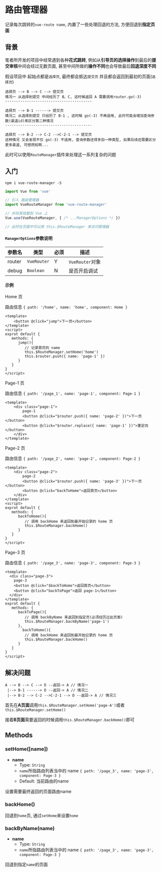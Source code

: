 # 路由管理器

记录每次跳转的`vue-route name`, 内置了一些处理回退的方法, 方便回退到**指定页面**

## 背景

笔者所开发的项目中经常遇到各种**花式跳转**, 例如从**引导页的选择操作**到最后的**提交审核**中间会经过无数页面, 甚至中间所做的**操作不同**也会导致最后**回退深度不同**

假设项目中 起始点都是`选择页`, 最终都会抵达`提交页` 并且都会返回到最初的页面(`选择页`)

```
选择页 --> B --> C --> 提交页
情况一 从选择到提交 中间经历了 B、C, 这时候返回 A 需要调用router.go(-3)
----------------------------------------

选择页 --> B-1 ------> 提交页
情况二 从选择到提交 只经历了 B-1 , 这时候 go(-3) 不再适用, 此时可能会增加查询参数(渠道id)来区分第二种情况
----------------------------------------

选择页 --> B-2 --> C-2 -->C-2-1 --> 提交页
这种情况 又会发现不仅 go(-3) 不适用, 查询参数还得多加一种类型, 如果后续还需要区分更多渠道, 可想而知啊...
```

此时可以使用`RouteManager`插件来处理这一系列复杂的问题

## 入门

```shell
npm i vue-route-manager -S
```

```js
import Vue from 'vue'

// 引入 路由管理器
import VueRouteManager from 'vue-route-manager'

// 并将其挂载到 Vue 上
Vue.use(VueRouteManager, { /* ...ManagerOptions */ })

// 此时在页面中可以用 this.$RouteManager 来访问管理器
```

#### `ManagerOptions`参数说明

| 参数名 | 类型        | 必须 | 描述            |
| ------ | ----------- | ---- | --------------- |
| router | `VueRouter` | Y    | `VueRouter`对象 |
| debug  | `Boolean`   | N    | 是否开启调试    |

#### 示例

Home 页

路由信息 `{ path: '/home', name: 'home', component: Home }`

```vue
<template>
	<button @click="jump">下一页</button>
</template>
<script>
exprot default {
   methods: {
      jump(){
         // 记录首页的 name
         this.$RouteManager.setHome('home')
         this.$router.push({ name: 'page-1' })
      }
   }
}
</script>
```

Page-1 页

路由信息 `{ path: '/page_1', name: 'page-1', component: Page-1 }`

```vue
<template>
	<div class="page-1">
		page-1
		<button @click="$router.push({ name: 'page-2' })">下一页</button>
		<button @click="$router.replace({ name: 'page-1' })">重定向</button>
	</div>
</template>
```

Page-2 页

路由信息 `{ path: '/page_2', name: 'page-2', component: Page-2 }`

```vue
<template>
	<div class="page-2">
		page-2
		<button @click="$router.push({ name: 'page-3' })">下一页</button>
		<button @click="backToHome">返回首页</button>
	</div>
</template>
<script>
exprot default {
   methods: {
      backToHome(){
         // 调用 backHome 来返回到最开始记录的 home 页
         this.$RouteManager.backHome()
      }
   }
}
</script>
```

Page-3 页

路由信息 `{ path: '/page_3', name: 'page-3', component: Page-3 }`

```vue
<template>
  <div class="page-3">
    page-3
    <button @click="$backToHome">返回首页</button>
    <button @click="backToPage">返回 page-1</button>
  </div>
</template>
exprot default {
   methods: {
      backToPage(){
         // 调用 backByName 来返回到指定页(必须经历过此页面)
         this.$RouteManager.backByName('page-1')
      },
		backToHome(){
         // 调用 backHome 来返回到最开始记录的 home 页
         this.$RouteManager.backHome()
      }
   }
}
</script>
```

## 解决问题

```
A --> B --> C --> D --返回-> A // 情况一
 |--> B-1 ------> D --返回-> A // 情况二
 |--> B-2 --> C-2 -->C-2-1 --> D --返回-> A // 情况三
```

首先在**A页面**调用`this.$RouteManager.setHome('page-A')`或者`this.$RouteManager.setHome()`

接着**B页面**需要返回的时候调用`this.$RouteManager.backHome()`即可

## Methods

### setHome([name])

- **name**
  - Type: `String`
  - `name`所指路由列表当中的 name `{ path: '/page_3', name: 'page-3', component: Page-3 }`
  - Default: 当前路由的name

设置需要最终返回的页面路由name

### backHome()

回退到`home`页, 通过`setHome`来设置`home`

### backByName(name)

- **name**
  - Type: `String`
  - `name`所指路由列表当中的 name `{ path: '/page_3', name: 'page-3', component: Page-3 }`

回退到指定`name`的页面

